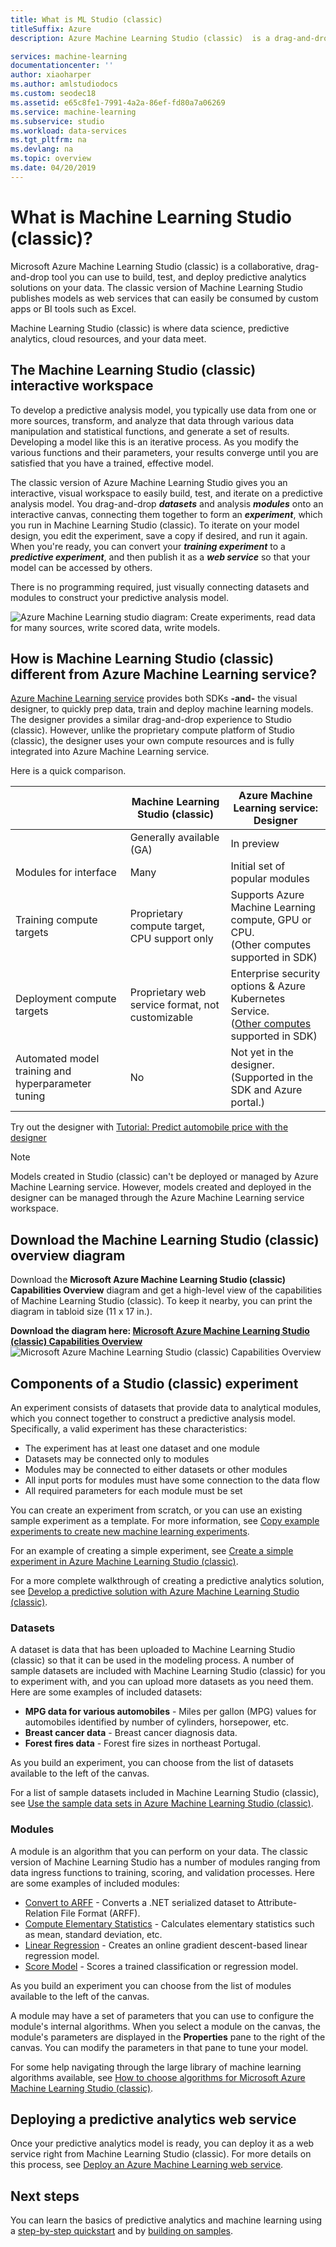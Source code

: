 ```yaml
---
title: What is ML Studio (classic) 
titleSuffix: Azure 
description: Azure Machine Learning Studio (classic)  is a drag-and-drop tool for quickly building models from a ready-to-use library of algorithms and modules.

services: machine-learning
documentationcenter: ''
author: xiaoharper
ms.author: amlstudiodocs
ms.custom: seodec18
ms.assetid: e65c8fe1-7991-4a2a-86ef-fd80a7a06269
ms.service: machine-learning
ms.subservice: studio
ms.workload: data-services
ms.tgt_pltfrm: na
ms.devlang: na
ms.topic: overview
ms.date: 04/20/2019
---
```

# What is Machine Learning Studio (classic)?
Microsoft Azure Machine Learning Studio (classic) is a collaborative, drag-and-drop tool you can use to build, test, and deploy predictive analytics solutions on your data.  The classic version of Machine Learning Studio publishes models as web services that can easily be consumed by custom apps or BI tools such as Excel.

Machine Learning Studio (classic) is where data science, predictive analytics, cloud resources, and your data meet.

## The Machine Learning Studio (classic)  interactive workspace
To develop a predictive analysis model, you typically use data from one or more sources, transform, and analyze that data through various data manipulation and statistical functions, and generate a set of results. Developing a model like this is an iterative process. As you modify the various functions and their parameters, your results converge until you are satisfied that you have a trained, effective model.

The classic version of Azure Machine Learning Studio  gives you an interactive, visual workspace to easily build, test, and iterate on a predictive analysis model. You drag-and-drop ***datasets*** and analysis ***modules*** onto an interactive canvas, connecting them together to form an ***experiment***, which you run in Machine Learning Studio (classic). To iterate on your model design, you edit the experiment, save a copy if desired, and run it again. When you're ready, you can convert your ***training experiment*** to a ***predictive experiment***, and then publish it as a ***web service*** so that your model can be accessed by others.

There is no programming required, just visually connecting datasets and modules to construct your predictive analysis model.

![Azure Machine Learning studio diagram: Create experiments, read data for many sources, write scored data, write models.](./media/what-is-ml-studio/azure-ml-studio-diagram.jpg)


<a name="compare"></a>
## How is Machine Learning Studio (classic) different from Azure Machine Learning service?

[Azure Machine Learning service](../service/overview-what-is-azure-ml.md) provides both SDKs **-and-** the visual designer, to quickly prep data, train and deploy machine learning models. The designer provides a similar drag-and-drop experience to Studio (classic). However, unlike the proprietary compute platform of Studio (classic), the designer uses your own compute resources and is fully integrated into Azure Machine Learning service.

Here is a quick comparison.

|| Machine Learning Studio (classic) | Azure Machine Learning service:<br/>Designer|
|---| --- | --- |
|| Generally available (GA) | In preview|
|Modules for interface| Many | Initial set of popular modules|
|Training compute targets| Proprietary compute target, CPU support only| Supports Azure Machine Learning compute, GPU or CPU.<br/>(Other computes supported in SDK)|
|Deployment compute targets| Proprietary web service format, not customizable | Enterprise security options  & Azure Kubernetes Service. <br/>([Other computes](../service/how-to-deploy-and-where.md) supported in SDK) |
|Automated model training and hyperparameter tuning | No | Not yet in the designer. <br/> (Supported in the SDK and Azure portal.) | 

Try out the designer with [Tutorial: Predict automobile price with the designer](../service/ui-tutorial-automobile-price-train-score.md)

> [!NOTE]
> Models created in Studio (classic) can't be deployed or managed by Azure Machine Learning service. However, models created and deployed in the designer can be managed through the Azure Machine Learning service workspace.

## Download the Machine Learning Studio (classic) overview diagram
Download the **Microsoft Azure Machine Learning Studio (classic) Capabilities Overview** diagram and get a high-level view of the capabilities of Machine Learning Studio (classic). To keep it nearby, you can print the diagram in tabloid size (11 x 17 in.).

**Download the diagram here: [Microsoft Azure Machine Learning Studio (classic) Capabilities Overview](https://download.microsoft.com/download/C/4/6/C4606116-522F-428A-BE04-B6D3213E9E52/ml_studio_overview_v1.1.pdf)**
![Microsoft Azure Machine Learning Studio (classic) Capabilities Overview](./media/what-is-ml-studio/ml_studio_overview_v1.1.png)



## Components of a Studio (classic)  experiment
An experiment consists of datasets that provide data to analytical modules, which you connect together to construct a predictive analysis model. Specifically, a valid experiment has these characteristics:

* The experiment has at least one dataset and one module
* Datasets may be connected only to modules
* Modules may be connected to either datasets or other modules
* All input ports for modules must have some connection to the data flow
* All required parameters for each module must be set

You can create an experiment from scratch, or you can use an existing sample experiment as a template. For more information, see [Copy example experiments to create new machine learning experiments](sample-experiments.md).

For an example of creating a simple experiment, see [Create a simple experiment in Azure Machine Learning Studio (classic)](create-experiment.md).

For a more complete walkthrough of creating a predictive analytics solution, see [Develop a predictive solution with Azure Machine Learning Studio (classic)](tutorial-part1-credit-risk.md).

### Datasets
A dataset is data that has been uploaded to Machine Learning Studio (classic) so that it can be used in the modeling process. A number of sample datasets are included with Machine Learning Studio (classic) for you to experiment with, and you can upload more datasets as you need them. Here are some examples of included datasets:

* **MPG data for various automobiles** - Miles per gallon (MPG) values for automobiles identified by number of cylinders, horsepower, etc.
* **Breast cancer data** - Breast cancer diagnosis data.
* **Forest fires data** - Forest fire sizes in northeast Portugal.

As you build an experiment, you can choose from the list of datasets available to the left of the canvas.

For a list of sample datasets included in Machine Learning Studio (classic), see [Use the sample data sets in Azure Machine Learning Studio (classic)](use-sample-datasets.md).

### Modules
A module is an algorithm that you can perform on your data.  The classic version of Machine Learning Studio has a number of modules ranging from data ingress functions to training, scoring, and validation processes. Here are some examples of included modules:

* [Convert to ARFF][convert-to-arff] - Converts a .NET serialized dataset to Attribute-Relation File Format (ARFF).
* [Compute Elementary Statistics][elementary-statistics] - Calculates elementary statistics such as mean, standard deviation, etc.
* [Linear Regression][linear-regression] - Creates an online gradient descent-based linear regression model.
* [Score Model][score-model] - Scores a trained classification or regression model.

As you build an experiment you can choose from the list of modules available to the left of the canvas.

A module may have a set of parameters that you can use to configure the module's internal algorithms. When you select a module on the canvas, the module's parameters are displayed in the **Properties** pane to the right of the canvas. You can modify the parameters in that pane to tune your model.

For some help navigating through the large library of machine learning algorithms available, see [How to choose algorithms for Microsoft Azure Machine Learning Studio (classic)](algorithm-choice.md).

## Deploying a predictive analytics web service
Once your predictive analytics model is ready, you can deploy it as a web service right from Machine Learning Studio (classic). For more details on this process, see [Deploy an Azure Machine Learning web service](publish-a-machine-learning-web-service.md).

## Next steps
You can learn the basics of predictive analytics and machine learning using a [step-by-step quickstart](create-experiment.md) and by [building on samples](sample-experiments.md).

<!-- Module References -->
[convert-to-arff]: https://msdn.microsoft.com/library/azure/62d2cece-d832-4a7a-a0bd-f01f03af0960/
[elementary-statistics]: https://msdn.microsoft.com/library/azure/3086b8d4-c895-45ba-8aa9-34f0c944d4d3/
[linear-regression]: https://msdn.microsoft.com/library/azure/31960a6f-789b-4cf7-88d6-2e1152c0bd1a/
[score-model]: https://msdn.microsoft.com/library/azure/401b4f92-e724-4d5a-be81-d5b0ff9bdb33/
